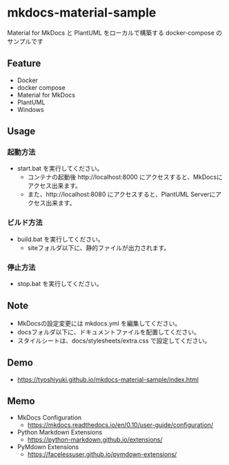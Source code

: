 # mkdocs-material-sample
Material for MkDocs と PlantUML をローカルで構築する docker-compose のサンプルです

## Feature
- Docker
- docker compose
- Material for MkDocs
- PlantUML
- Windows

## Usage

### 起動方法
- start.bat を実行してください。
	- コンテナの起動後 http://localhost:8000 にアクセスすると、MkDocsにアクセス出来ます。
	- また、http://localhost:8080 にアクセスすると、PlantUML Serverにアクセス出来ます。

### ビルド方法
- build.bat を実行してください。
	- siteフォルダ以下に、静的ファイルが出力されます。

### 停止方法
- stop.bat を実行してください。

## Note
- MkDocsの設定変更には mkdocs.yml を編集してください。
- docsフォルダ以下に、ドキュメントファイルを配置してください。
- スタイルシートは、docs/stylesheets/extra.css で設定してください。

## Demo
- https://tyoshiyuki.github.io/mkdocs-material-sample/index.html

## Memo
- MkDocs Configuration
	- https://mkdocs.readthedocs.io/en/0.10/user-guide/configuration/
- Python Markdown Extensions
	- https://python-markdown.github.io/extensions/
- PyMdown Extensions
	- https://facelessuser.github.io/pymdown-extensions/

